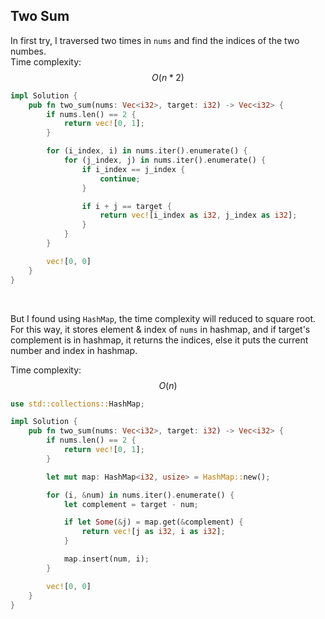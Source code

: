 ## Two Sum


In first try, I traversed two times in `nums` and find the indices of the two numbes.  
Time complexity:
$$O(n*2)$$  
```rust
impl Solution {
    pub fn two_sum(nums: Vec<i32>, target: i32) -> Vec<i32> {
        if nums.len() == 2 {
            return vec![0, 1];
        }

        for (i_index, i) in nums.iter().enumerate() {
            for (j_index, j) in nums.iter().enumerate() {
                if i_index == j_index {
                    continue;
                }

                if i + j == target {
                    return vec![i_index as i32, j_index as i32];
                }
            }
        }

        vec![0, 0]
    }
}
```

<br>

But I found using `HashMap`, the time complexity will reduced to square root. For this way, it stores element & index of `nums` in hashmap, and if target's complement is in hashmap, it returns the indices, else it puts the current number and index in hashmap.     

Time complexity:
$$O(n)$$  

```rust
use std::collections::HashMap;

impl Solution {
    pub fn two_sum(nums: Vec<i32>, target: i32) -> Vec<i32> {
        if nums.len() == 2 {
            return vec![0, 1];
        }

        let mut map: HashMap<i32, usize> = HashMap::new();

        for (i, &num) in nums.iter().enumerate() {
            let complement = target - num;

            if let Some(&j) = map.get(&complement) {
                return vec![j as i32, i as i32];
            }

            map.insert(num, i);
        }

        vec![0, 0]
    }
}
```